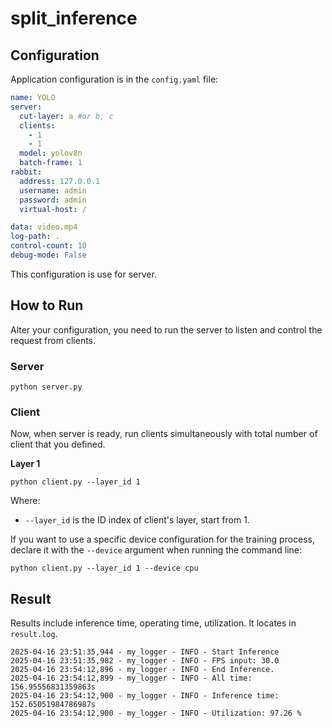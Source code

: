 # split_inference

## Configuration
Application configuration is in the `config.yaml` file:
```yaml
name: YOLO
server:
  cut-layer: a #or b, c
  clients:
    - 1
    - 1
  model: yolov8n
  batch-frame: 1
rabbit:
  address: 127.0.0.1
  username: admin
  password: admin
  virtual-host: /

data: video.mp4
log-path: .
control-count: 10
debug-mode: False
```
This configuration is use for server.

## How to Run
Alter your configuration, you need to run the server to listen and control the request from clients.
### Server
```commandline
python server.py
```
### Client
Now, when server is ready, run clients simultaneously with total number of client that you defined.

**Layer 1**

```commandline
python client.py --layer_id 1 
```
Where:
- `--layer_id` is the ID index of client's layer, start from 1.

If you want to use a specific device configuration for the training process, declare it with the `--device` argument when running the command line:
```commandline
python client.py --layer_id 1 --device cpu
```

## Result
Results include inference time, operating time, utilization. It locates in `result.log`.  
```text
2025-04-16 23:51:35,944 - my_logger - INFO - Start Inference
2025-04-16 23:51:35,982 - my_logger - INFO - FPS input: 30.0
2025-04-16 23:54:12,896 - my_logger - INFO - End Inference.
2025-04-16 23:54:12,899 - my_logger - INFO - All time: 156.95556831359863s
2025-04-16 23:54:12,900 - my_logger - INFO - Inference time: 152.65051984786987s
2025-04-16 23:54:12,900 - my_logger - INFO - Utilization: 97.26 %

```